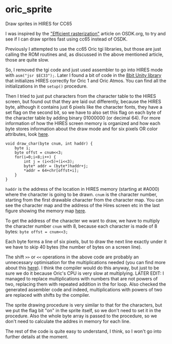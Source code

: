 # oric_sprite
Draw sprites in HIRES for CC65

I was inspired by the ["Efficient rasterization"](https://osdk.org/index.php?page=articles&ref=ART19) article on OSDK.org, to try and see if I can draw sprites fast using cc65 instead of OSDK.

Previously I attempted to use the cc65 Oric tgi libraries, but those are just calling the ROM routines and, as discussed in the above mentioned article, those are quite slow.

So, I removed the tgi code and just used assembler to go into HIRES mode with `asm("jsr $EC33");`. Later I found a bit of code in the [8bit Unity library](https://github.com/8bit-Dude/8bit-Unity) that initializes HIRES correctly for Oric 1 and Oric Atmos. You can find all the initializations in the `setup()` procedure.

Then I tried to just put characters from the character table to the HIRES screen, but found out that they are laid out differently, because the HIRES byte, although it contains just 6 pixels like the character fonts, they have a set flag on the second bit, so we have to also set this flag on each byte of the character table by adding binary 01000000 (or decimal 64).
For more information of how the HIRES screen memory is organized and how each byte stores information about the draw mode and for six pixels OR color attributes, look [here](https://osdk.org/index.php?page=articles&ref=ART9).

    void draw_char(byte cnum, int haddr) {
        byte i;
        byte offst = cnum<<3;
        for(i=0;i<8;i++) {
            int j = (i<<5)+(i<<3);
            byte* addr = (byte*)haddr+j;
            *addr = 64+chr[offst+i];
        }
    }

`haddr` is the address of the location in HIRES memory (starting at #A000) where the character is going to be drawn. `cnum` is the character number, starting from the first drawable character from the character map. You can see the character map and the address of the Hires screen etc in the last figure showing the memory map [here](https://osdk.org/index.php?page=documentation&subpage=memorymap).

To get the address of the character we want to draw, we have to multiply the character number `cnum` with 8, because each character is made of 8 bytes: `byte offst = cnum<<3;`

Each byte forms a line of six pixels, but to draw the next line exactly under it we have to skip 40 bytes (the number of bytes on a screen line).

The shift `>>` or `<<` operations in the above code are probably an unnecessary optimisation for the multiplications needed (you can find more about this [here](https://www.geeksforgeeks.org/multiplication-two-numbers-shift-operator/)). I think the compiler would do this anyway, but just to be sure we do it because Oric's CPU is very slow at multiplying. LATER EDIT: I managed to replace multiplications with numbers that are not powers of two, replacing them with repeated addition in the for loop. Also checked the generated assembler code and indeed, multiplications with powers of two are replaced with shifts by the compiler.

The sprite drawing procedure is very similar to that for the characters, but we put the flag bit "on" in the sprite itself, so we don't need to set it in the procedure. Also the whole byte array is passed to the procedure, so we don't need to calculate the addres in memory for each line.

The rest of the code is quite easy to understand, I think, so I won't go into further details at the moment.
